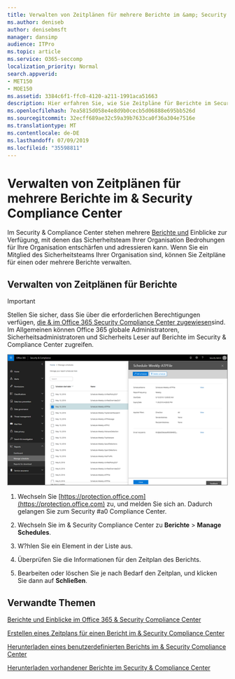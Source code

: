```yaml
---
title: Verwalten von Zeitplänen für mehrere Berichte im &amp; Security Compliance Center
ms.author: deniseb
author: denisebmsft
manager: dansimp
audience: ITPro
ms.topic: article
ms.service: O365-seccomp
localization_priority: Normal
search.appverid:
- MET150
- MOE150
ms.assetid: 3384c6f1-ffc0-4120-a211-1991aca51663
description: Hier erfahren Sie, wie Sie Zeitpläne für Berichte im Security &amp; Compliance Center anzeigen, bearbeiten und verwalten können.
ms.openlocfilehash: 7ea5815d058e4e8d9b0cecb5d06888e695bb526d
ms.sourcegitcommit: 32ecff689ae32c59a39b7633ca0f36a304e7516e
ms.translationtype: MT
ms.contentlocale: de-DE
ms.lasthandoff: 07/09/2019
ms.locfileid: "35598811"
---
```

# <a name="manage-schedules-for-multiple-reports-in-the-security-amp-compliance-center"></a>Verwalten von Zeitplänen für mehrere Berichte im &amp; Security Compliance Center

Im Security &amp; Compliance Center stehen mehrere [Berichte und](reports-and-insights-in-security-and-compliance.md) Einblicke zur Verfügung, mit denen das Sicherheitsteam Ihrer Organisation Bedrohungen für Ihre Organisation entschärfen und adressieren kann. Wenn Sie ein Mitglied des Sicherheitsteams Ihrer Organisation sind, können Sie Zeitpläne für einen oder mehrere Berichte verwalten. 
  
## <a name="manage-schedules-for-reports"></a>Verwalten von Zeitplänen für Berichte

> [!IMPORTANT]
> Stellen Sie sicher, dass Sie über die erforderlichen Berechtigungen verfügen, [die &amp; im Office 365 Security Compliance Center zugewiesen](permissions-in-the-security-and-compliance-center.md)sind. Im Allgemeinen können Office 365 globale Administratoren, Sicherheitsadministratoren und Sicherheits Leser auf Berichte im Security &amp; Compliance Center zugreifen. 
  
![Wählen Sie im &amp; Security Compliance Center die Option \> Berichte Manage Schedules aus.](media/efa5e2f9-bf73-4f85-acea-f1ca7e2bca5e.png)

1. Wechseln Sie [https://protection.office.com](https://protection.office.com) zu, und melden Sie sich an. Dadurch gelangen Sie zum Security #a0 Compliance Center.

2. Wechseln Sie im &amp; Security Compliance Center zu **Berichte** \> **Manage Schedules**.
    
3. W?hlen Sie ein Element in der Liste aus.
    
4. Überprüfen Sie die Informationen für den Zeitplan des Berichts.
    
5. Bearbeiten oder löschen Sie je nach Bedarf den Zeitplan, und klicken Sie dann auf **Schließen**.
    
## <a name="related-topics"></a>Verwandte Themen

[Berichte und Einblicke im Office 365 &amp; Security Compliance Center](reports-and-insights-in-security-and-compliance.md)
  
[Erstellen eines Zeitplans für einen Bericht im &amp; Security Compliance Center](create-a-schedule-for-a-report.md)
  
[Herunterladen eines benutzerdefinierten Berichts im &amp; Security Compliance Center](set-up-and-download-a-custom-report.md)
  
[Herunterladen vorhandener Berichte im Security &amp; Compliance Center](download-existing-reports.md)
  

